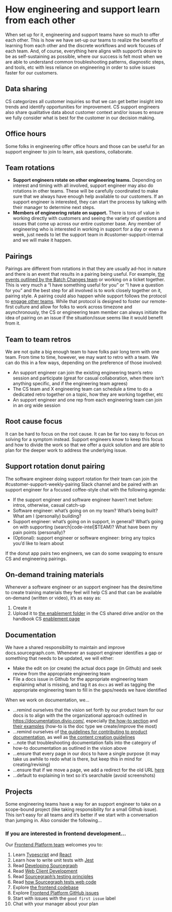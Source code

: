 # How engineering and support learn from each other

When set up for it, engineering and support teams have so much to offer each other. This is how we have set-up our teams to realize the benefits of learning from each other and the discrete workflows and work focuses of each team. And, of course, everything here aligns with support’s desire to be as self-sustaining as possible, where our success is felt most when we are able to understand common troubleshooting patterns, diagnostic steps, and tools, etc with less reliance on engineering in order to solve issues faster for our customers.

## Data sharing

CS categorizes all customer inquiries so that we can get better insight into trends and identify opportunities for improvement. CS support engineers also share qualitative data about customer context and/or issues to ensure we fully consider what is best for the customer in our decision making.

## Office hours

Some folks in engineering offer office hours and those can be useful for an support engineer to join to learn, ask questions, collaborate.

## Team rotations

- **Support engineers rotate on other engineering teams.** Depending on interest and timing with all involved, support engineer may also do rotations in other teams. These will be carefully coordinated to make sure that we always have enough help available to our customers. If an support engineer is interested, they can start the process by talking with their manager to determine next steps.
- **Members of engineering rotate on support.** There is tons of value in working directly with customers and seeing the variety of questions and issues that come up across our entire customer base. Any member of engineering who is interested in working in support for a day or even a week, just needs to let the support team in #customer-support-internal and we will make it happen.

## Pairings

Pairings are different from rotations in that they are usually ad-hoc in nature and there is an event that results in a pairing being useful. For example, [the events outlined by the Batch Changes team](../../../../engineering/teams/batch-changes/supporting-batch-changes.md#support-pairing) or working on a ticket together. This is very much a “I have something useful for you” or “I have a question for you” and the best step for all involved is to work closely together on it, pairing style. A pairing could also happen while support follows the protocol to [engage other teams](../engaging-other-teams.md). While that protocol is designed to foster our remote-first culture and allow for folks to work across timezone and asynchronously, the CS or engineering team member can always initiate the idea of pairing on an issue if the situation/issue seems like it would benefit from it.

## Team to team retros

We are not quite a big enough team to have folks pair long term with one team. From time to time, however, we may want to retro with a team. We can do this in a few ways, depending on the preference of those involved:

- An support engineer can join the existing engineering team’s retro session and participate (great for casual collaboration, when there isn’t anything specific, and if the engineering team agrees)
- The CS team and X engineering team can schedule a time to do a dedicated retro together on a topic, how they are working together, etc
- An support engineer and one rep from each engineering team can join in an org wide session

## Root cause focus

It can be hard to focus on the root cause. It can be far too easy to focus on solving for a symptom instead. Support engineers know to keep this focus and how to divide the work so that we offer a quick solution and are able to plan for the deeper work to address the underlying issue.

## Support rotation donut pairing

The software engineer doing support rotation for their team can join the #customer-support-weekly-pairing Slack channel and be paired with an support engineer for a focused coffee-style chat with the following agenda:

- If the support engineer and software engineer haven’t met before: intros, otherwise, casual catch-up
- Software engineer: what’s going on on my team? What’s being built? What am I (personally) building?
- Support engineer: what’s going on in support, in general? What’s going on with supporting (search|code-intel|$TEAM)? What have been my pain points (personally)?
- (Optional): support engineer or software engineer: bring any topics you’d like to learn about

If the donut app pairs two engineers, we can do some swapping to ensure CS and engineering pairings.

## On-demand training materials

Whenever a software engineer or an support engineer has the desire/time to create training materials they feel will help CS and that can be available on-demand (written or video), it’s as easy as:

1. Create it
2. Upload it to [the enablement folder](https://drive.google.com/drive/folders/1SSOwnsX_yNFadod88AQOxmFiINDgYoRr) in the CS shared drive and/or on the handbook CS [enablement page](index.md)

## Documentation

We have a shared responsibility to maintain and improve docs.sourcegraph.com. Whenever an support engineer identifies a gap or something that needs to be updated, we will either:

- Make the edit on (or create) the actual docs page (in Github) and seek review from the appropriate engineering team
- File a docs issue in Github for the appropriate engineering team explaining what is missing, and tag it as `docs` as well as tagging the appropriate engineering team to fill in the gaps/needs we have identified

When we work on documentation, we…

- ...remind ourselves that the vision set forth by our product team for our docs is to align with the the organizational approach outlined in https://documentation.divio.com/, especially [the how-to section](https://documentation.divio.com/how-to-guides/) and [their examples](https://docs.divio.com/en/latest/how-to/) (how-to is the doc type we create/improve the most)
- ...remind ourselves of [the guidelines for contributing to product documentation](../../../../engineering/dev/process/product_documentation.md), as well as [the content creation guidelines](../../../../../company-info-and-process/communication/content_guidelines/index.md)
- ...note that troubleshooting documentation falls into the category of how-to documentation as outlined in the vision above
- ...ensure that every page in our docs to have a single purpose (it may take us awhile to redo what is there, but keep this in mind for creating/revising)
- ...ensure that if we move a page, we add a redirect for the old URL [here](https://sourcegraph.com/github.com/sourcegraph/sourcegraph/-/blob/doc/_resources/assets/redirects)
- ...default to explaining in text so it’s searchable (avoid screenshots)

## Projects

Some engineering teams have a way for an support engineer to take on a scope-bound project (like taking responsibility for a small Github issue). This isn’t easy for all teams and it’s better if we start with a conversation than jumping in. Also consider the following…

### If you are interested in frontend development...

Our [Frontend Platform team](../../../../engineering/teams/frontend-platform/index.md) welcomes you to:

1. Learn [Typescript](https://www.typescriptlang.org/) and [React](https://reactjs.org/)
2. Learn how to write unit tests with [Jest](https://jestjs.io/docs/getting-started)
3. Read [Developing Sourcegraph ](https://docs.sourcegraph.com/dev)
4. Read [Web Client Development ](https://docs.sourcegraph.com/dev/background-information/web)
5. Read [Sourcegraph’s testing principles](https://docs.sourcegraph.com/dev/background-information/testing_principles)
6. Read [how Sourcegraph tests web code](https://docs.sourcegraph.com/dev/background-information/testing_web_code)
7. Explore [the frontend codebase ](https://github.com/sourcegraph/sourcegraph/tree/main/client)
8. Explore [Frontend Platform GitHub issues](https://github.com/sourcegraph/sourcegraph/labels/team%2Ffrontend-platform)
9. Start with issues with the `good first issue` label
10. Chat with your manager about your plan
